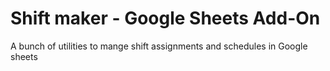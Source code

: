# Shift maker - Google Sheets Add-On
A bunch of utilities to mange shift assignments and schedules in Google sheets

